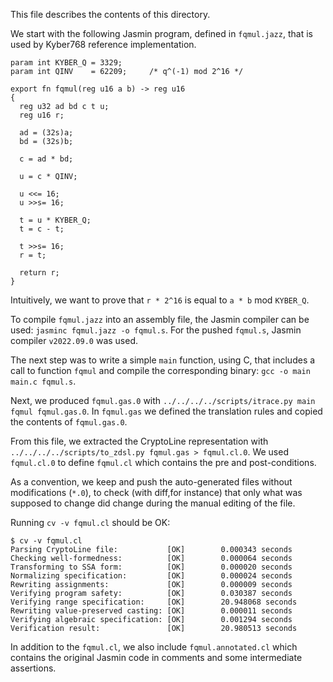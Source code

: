 This file describes the contents of this directory.

We start with the following Jasmin program, defined in `fqmul.jazz`, that is used by Kyber768 reference implementation.
```
param int KYBER_Q = 3329;
param int QINV    = 62209;     /* q^(-1) mod 2^16 */

export fn fqmul(reg u16 a b) -> reg u16
{
  reg u32 ad bd c t u;
  reg u16 r;

  ad = (32s)a;
  bd = (32s)b;

  c = ad * bd;

  u = c * QINV;

  u <<= 16;
  u >>s= 16; 

  t = u * KYBER_Q;
  t = c - t;
 
  t >>s= 16;
  r = t;

  return r;
}
```

Intuitively, we want to prove that `r * 2^16` is equal to `a * b` mod `KYBER_Q`.

To compile `fqmul.jazz` into an assembly file, the Jasmin compiler can be used: `jasminc fqmul.jazz -o fqmul.s`. For the pushed `fqmul.s`, Jasmin compiler `v2022.09.0` was used.

The next step was to write a simple `main` function, using C, that includes a call to function `fqmul` and compile the corresponding binary: `gcc -o main main.c fqmul.s`.

Next, we produced `fqmul.gas.0` with `../../../../scripts/itrace.py main fqmul fqmul.gas.0`. In `fqmul.gas` we defined the translation rules and copied the contents of `fqmul.gas.0`.

From this file, we extracted the CryptoLine representation with `../../../../scripts/to_zdsl.py fqmul.gas > fqmul.cl.0`. We used `fqmul.cl.0` to define `fqmul.cl` which contains the pre and post-conditions. 

As a convention, we keep and push the auto-generated files without modifications (`*.0`), to check (with diff,for instance) that only what was supposed to change did change during the manual editing of the file. 

Running `cv -v fqmul.cl` should be OK:

```
$ cv -v fqmul.cl 
Parsing CryptoLine file:           [OK]        0.000343 seconds
Checking well-formedness:          [OK]        0.000064 seconds
Transforming to SSA form:          [OK]        0.000020 seconds
Normalizing specification:         [OK]        0.000024 seconds
Rewriting assignments:             [OK]        0.000009 seconds
Verifying program safety:          [OK]        0.030387 seconds
Verifying range specification:     [OK]        20.948068 seconds
Rewriting value-preserved casting: [OK]        0.000011 seconds
Verifying algebraic specification: [OK]        0.001294 seconds
Verification result:               [OK]        20.980513 seconds
```

In addition to the `fqmul.cl`, we also include `fqmul.annotated.cl` which contains the original Jasmin code in comments and some intermediate assertions.

